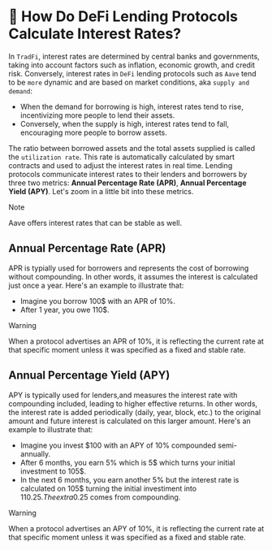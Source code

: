 # 🧮  How Do DeFi Lending Protocols Calculate Interest Rates?

In `TradFi`, interest rates are determined by central banks and governments, taking into 
account factors such as inflation, economic growth, and credit risk. Conversely, 
interest rates in `DeFi` lending protocols such as `Aave` tend to be `more` dynamic and are 
based on market conditions, aka `supply and demand`:

* When the demand for borrowing is high, interest rates tend to rise, incentivizing more 
people to lend their assets. 
* Conversely, when the supply is high, interest rates tend to fall, encouraging more 
people to borrow assets. 

The ratio between borrowed assets and the total assets supplied is called the 
`utilization rate`. This rate is automatically calculated by smart contracts and used 
to adjust the interest rates in real time. Lending protocols communicate interest
rates to their lenders and borrowers by three two metrics: **Annual Percentage Rate (APR)**,
**Annual Percentage Yield (APY)**. Let's zoom in a little bit into
these metrics.

> [!NOTE]  
> Aave offers interest rates that can be stable as well.


## Annual Percentage Rate (APR)
APR is typially used for borrowers and represents the cost of borrowing without 
compounding. In other words, it assumes the interest is calculated just once a year. 
Here's an example to illustrate that:
* Imagine you borrow 100$ with an APR of 10%.
* After 1 year, you owe 110$.

> [!WARNING]  
> When a protocol advertises an APR of 10%, it is reflecting the current rate at that specific
> moment unless it was specified as a fixed and stable rate.


## Annual Percentage Yield (APY) 
APY is typically used for lenders,and measures the interest rate with compounding included,
leading to higher effective returns. In other words, the interest rate is added periodically 
(daily, year, block, etc.) to the original amount and future interest is calculated on this 
larger amount. Here's an example to illustrate that:

* Imagine you invest $100 with an APY of 10% compounded semi-annually.
* After 6 months, you earn 5% which is 5$ which turns your initial investment to 105$.
* In the next 6 months, you earn another 5% but the interest rate is calculated on 105$ 
turning the initial investiment into 110.25$. The extra 0.25$ comes from compounding.

> [!WARNING]  
> When a protocol advertises an APY of 10%, it is reflecting the current rate at that specific
> moment unless it was specified as a fixed and stable rate.